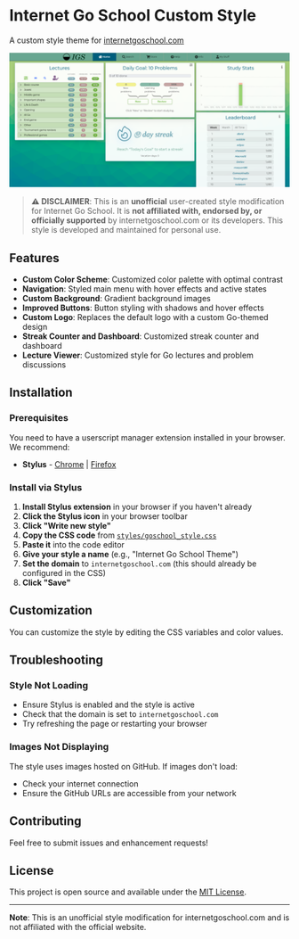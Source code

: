 # Internet Go School Custom Style

A custom style theme for [internetgoschool.com](https://internetgoschool.com)

[![Theme preview screenshot](images/screenshot.png)](images/screenshot.png)


> **⚠️ DISCLAIMER**: This is an **unofficial** user-created style modification for Internet Go School. It is **not affiliated with, endorsed by, or officially supported** by internetgoschool.com or its developers. This style is developed and maintained for personal use.

## Features

- **Custom Color Scheme**: Customized color palette with optimal contrast
- **Navigation**: Styled main menu with hover effects and active states
- **Custom Background**: Gradient background images
- **Improved Buttons**: Button styling with shadows and hover effects
- **Custom Logo**: Replaces the default logo with a custom Go-themed design
- **Streak Counter and Dashboard**: Customized streak counter and dashboard
- **Lecture Viewer**: Customized style for Go lectures and problem discussions

## Installation

### Prerequisites

You need to have a userscript manager extension installed in your browser. We recommend:

- **Stylus** - [Chrome](https://chrome.google.com/webstore/detail/stylus/clngdbkpkpeebahjckkjfobafhncgmne) | [Firefox](https://addons.mozilla.org/en-US/firefox/addon/styl-us/)

### Install via Stylus

1. **Install Stylus extension** in your browser if you haven't already
2. **Click the Stylus icon** in your browser toolbar
3. **Click "Write new style"**
4. **Copy the CSS code** from [`styles/goschool_style.css`](styles/goschool_style.css)
5. **Paste it** into the code editor
6. **Give your style a name** (e.g., "Internet Go School Theme")
7. **Set the domain** to `internetgoschool.com` (this should already be configured in the CSS)
8. **Click "Save"**

## Customization

You can customize the style by editing the CSS variables and color values.

## Troubleshooting

### Style Not Loading
- Ensure Stylus is enabled and the style is active
- Check that the domain is set to `internetgoschool.com`
- Try refreshing the page or restarting your browser

### Images Not Displaying
The style uses images hosted on GitHub. If images don't load:
- Check your internet connection
- Ensure the GitHub URLs are accessible from your network

## Contributing

Feel free to submit issues and enhancement requests!

## License

This project is open source and available under the [MIT License](LICENSE).

---

**Note**: This is an unofficial style modification for internetgoschool.com and is not affiliated with the official website.